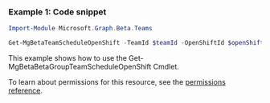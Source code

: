 ### Example 1: Code snippet

```powershellImport-Module Microsoft.Graph.Beta.Teams

Get-MgBetaTeamScheduleOpenShift -TeamId $teamId -OpenShiftId $openShiftId
```
This example shows how to use the Get-MgBetaBetaGroupTeamScheduleOpenShift Cmdlet.
To learn about permissions for this resource, see the [permissions reference](/graph/permissions-reference).

